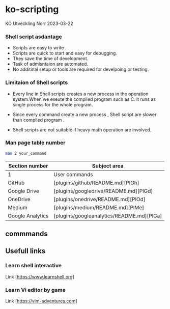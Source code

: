 # ko-scripting
KO Utveckling Norr  2023-03-22 

### Shell script asdantage 
 - Scripts are easy to write . 
 - Scripts are quick to start and easy for debugging. 
 - They save the time of development. 
 - Task of admisntaion are automated. 
 - No additinal setup or tools are required for develpoing or testing. 

### Limitaion of Shell scripts
- Every line in Shell scripts creates a new process in the operation system.When we exeute the compiled program such as C. it runs as single process for the whole program. 

- Since every command create a new process , Shell script are slower than compiled program . 

- Shell scripts are not suitable if heavy math operation are involved. 

### Man page table number 

```sh
man 2 your_command 
```

| Section number | Subject area |
| ------ | ------ |
| 1 | User commands |
| GitHub | [plugins/github/README.md][PlGh] |
| Google Drive | [plugins/googledrive/README.md][PlGd] |
| OneDrive | [plugins/onedrive/README.md][PlOd] |
| Medium | [plugins/medium/README.md][PlMe] |
| Google Analytics | [plugins/googleanalytics/README.md][PlGa] |


## commmands  


## Usefull links 

### Learn shell interactive 
Link [https://www.learnshell.org]

### Learn Vi editor by game 
Link [https://vim-adventures.com]